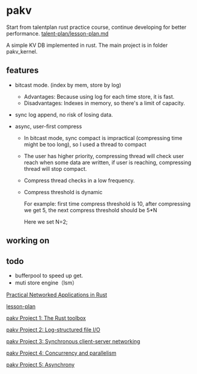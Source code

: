 # pakv
Start from talentplan rust practice course, continue developing for better performance. [talent-plan/lesson-plan.md ](https://github.com/pingcap/talent-plan/blob/master/courses/rust/docs/lesson-plan.md)

A simple KV DB implemented in rust. The main project is in folder pakv_kernel.

## features

- bitcast mode. (index by mem, store by log) 

  - Advantages: Because using log for each time store, it is fast.
  - Disadvantages: Indexes in memory, so there's a limit of capacity.

- sync log append, no risk of losing data.

- async, user-first compress

  - In bitcast mode, sync compact is impractical (compressing time might be too long), so I used a thread to compact

  - The user has higher priority, compressing thread will check user reach when some data are written, if user is reaching, compressing thread will stop compact.

  - Compress thread checks in a low frequency.

  - Compress threshold is dynamic 

    For example: first time compress threshold is 10, after compressing we get 5, the next compress threshold should be 5*N

    Here we set N=2;


## working on

## todo
- bufferpool to speed up get.
- muti store engine（lsm）

[Practical Networked Applications in Rust](https://github.com/pingcap/talent-plan/blob/master/courses/rust/README.md)

[lesson-plan](https://github.com/pingcap/talent-plan/blob/master/courses/rust/docs/lesson-plan.md)

[pakv Project 1: The Rust toolbox](./pakv_1/readme.md)

[pakv Project 2: Log-structured file I/O](./pakv_2/readme.md)

[pakv Project 3: Synchronous client-server networking](./pakv_3/readme.md)

[pakv Project 4: Concurrency and parallelism](./pakv_4/readme.md)

[pakv Project 5: Asynchrony](./pakv_5/readme.md)

